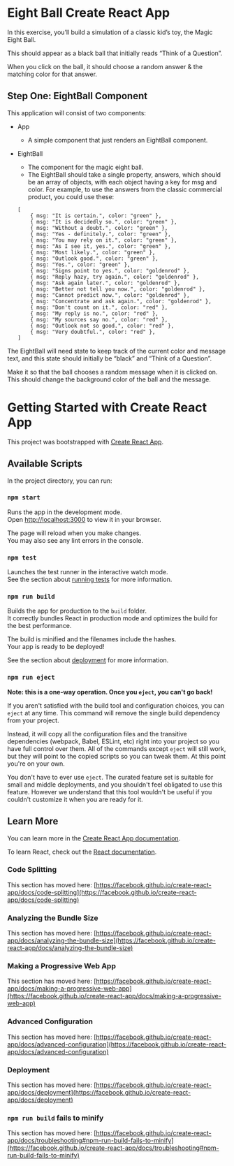 # Eight Ball Create React App
In this exercise, you’ll build a simulation of a classic kid’s toy, the Magic Eight Ball.

This should appear as a black ball that initially reads “Think of a Question”.

When you click on the ball, it should choose a random answer & the matching color for that answer.

## Step One: EightBall Component
This application will consist of two components:
- App
    - A simple component that just renders an EightBall component.

- EightBall
    - The component for the magic eight ball.
    - The EightBall should take a single property, answers, which should be an array of objects, with each object having a key for msg and color. For example, to use the answers from the classic commercial product, you could use these:
    ```
    [
        { msg: "It is certain.", color: "green" },
        { msg: "It is decidedly so.", color: "green" },
        { msg: "Without a doubt.", color: "green" },
        { msg: "Yes - definitely.", color: "green" },
        { msg: "You may rely on it.", color: "green" },
        { msg: "As I see it, yes.", color: "green" },
        { msg: "Most likely.", color: "green" },
        { msg: "Outlook good.", color: "green" },
        { msg: "Yes.", color: "green" },
        { msg: "Signs point to yes.", color: "goldenrod" },
        { msg: "Reply hazy, try again.", color: "goldenrod" },
        { msg: "Ask again later.", color: "goldenrod" },
        { msg: "Better not tell you now.", color: "goldenrod" },
        { msg: "Cannot predict now.", color: "goldenrod" },
        { msg: "Concentrate and ask again.", color: "goldenrod" },
        { msg: "Don't count on it.", color: "red" },
        { msg: "My reply is no.", color: "red" },
        { msg: "My sources say no.", color: "red" },
        { msg: "Outlook not so good.", color: "red" },
        { msg: "Very doubtful.", color: "red" },
    ]
    ```

The EightBall will need state to keep track of the current color and message text, and this state should initially be “black” and “Think of a Question”.

Make it so that the ball chooses a random message when it is clicked on. This should change the background color of the ball and the message.


# Getting Started with Create React App

This project was bootstrapped with [Create React App](https://github.com/facebook/create-react-app).

## Available Scripts

In the project directory, you can run:

### `npm start`

Runs the app in the development mode.\
Open [http://localhost:3000](http://localhost:3000) to view it in your browser.

The page will reload when you make changes.\
You may also see any lint errors in the console.

### `npm test`

Launches the test runner in the interactive watch mode.\
See the section about [running tests](https://facebook.github.io/create-react-app/docs/running-tests) for more information.

### `npm run build`

Builds the app for production to the `build` folder.\
It correctly bundles React in production mode and optimizes the build for the best performance.

The build is minified and the filenames include the hashes.\
Your app is ready to be deployed!

See the section about [deployment](https://facebook.github.io/create-react-app/docs/deployment) for more information.

### `npm run eject`

**Note: this is a one-way operation. Once you `eject`, you can't go back!**

If you aren't satisfied with the build tool and configuration choices, you can `eject` at any time. This command will remove the single build dependency from your project.

Instead, it will copy all the configuration files and the transitive dependencies (webpack, Babel, ESLint, etc) right into your project so you have full control over them. All of the commands except `eject` will still work, but they will point to the copied scripts so you can tweak them. At this point you're on your own.

You don't have to ever use `eject`. The curated feature set is suitable for small and middle deployments, and you shouldn't feel obligated to use this feature. However we understand that this tool wouldn't be useful if you couldn't customize it when you are ready for it.

## Learn More

You can learn more in the [Create React App documentation](https://facebook.github.io/create-react-app/docs/getting-started).

To learn React, check out the [React documentation](https://reactjs.org/).

### Code Splitting

This section has moved here: [https://facebook.github.io/create-react-app/docs/code-splitting](https://facebook.github.io/create-react-app/docs/code-splitting)

### Analyzing the Bundle Size

This section has moved here: [https://facebook.github.io/create-react-app/docs/analyzing-the-bundle-size](https://facebook.github.io/create-react-app/docs/analyzing-the-bundle-size)

### Making a Progressive Web App

This section has moved here: [https://facebook.github.io/create-react-app/docs/making-a-progressive-web-app](https://facebook.github.io/create-react-app/docs/making-a-progressive-web-app)

### Advanced Configuration

This section has moved here: [https://facebook.github.io/create-react-app/docs/advanced-configuration](https://facebook.github.io/create-react-app/docs/advanced-configuration)

### Deployment

This section has moved here: [https://facebook.github.io/create-react-app/docs/deployment](https://facebook.github.io/create-react-app/docs/deployment)

### `npm run build` fails to minify

This section has moved here: [https://facebook.github.io/create-react-app/docs/troubleshooting#npm-run-build-fails-to-minify](https://facebook.github.io/create-react-app/docs/troubleshooting#npm-run-build-fails-to-minify)
